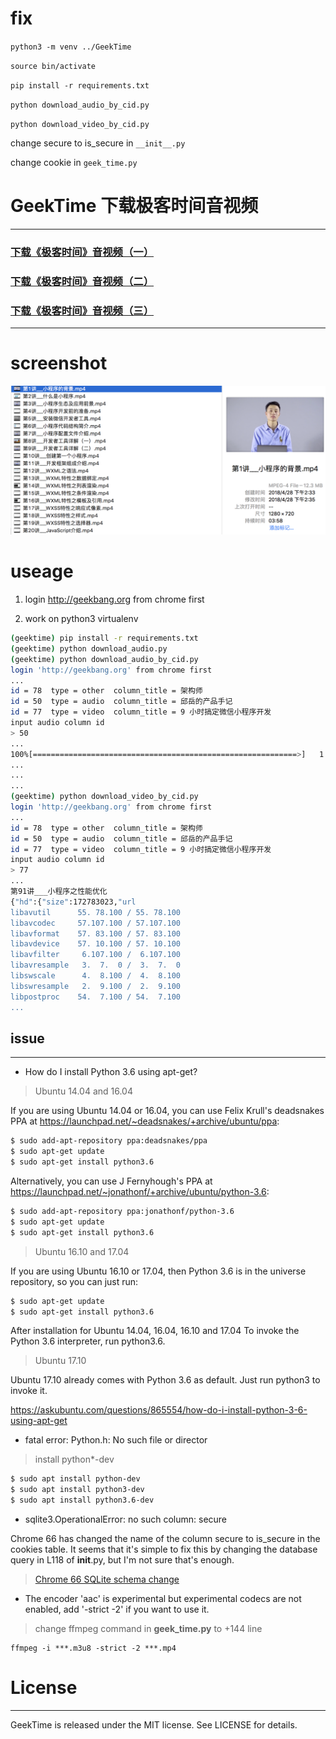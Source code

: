 # fix

`python3 -m venv ../GeekTime`

`source bin/activate`

`pip install -r requirements.txt`

`python download_audio_by_cid.py`

`python download_video_by_cid.py`

change secure to is_secure in `__init__.py`

change cookie in `geek_time.py`

# GeekTime 下载极客时间音视频
---

### [下载《极客时间》音视频（一）](http://iosdevlog.com/2018/04/19/time.html)
### [下载《极客时间》音视频（二）](http://iosdevlog.com/python/2018/04/26/geektime.html)
### [下载《极客时间》音视频（三）](http://iosdevlog.com/2018/04/28/geek-time.html)

---

# screenshot

![download](./screenshot/download.png)

# useage

1. login <http://geekbang.org> from chrome first

2. work on python3 virtualenv

```bash
(geektime) pip install -r requirements.txt
(geektime) python download_audio.py
(geektime) python download_audio_by_cid.py
login 'http://geekbang.org' from chrome first
...
id = 78  type = other  column_title = 架构师
id = 50  type = audio  column_title = 邱岳的产品手记
id = 77  type = video  column_title = 9 小时搞定微信小程序开发
input audio column id
> 50
...
100%[===========================================================>]   1.87K  --.-KB/s    in 0s
...
...
...
(geektime) python download_video_by_cid.py
login 'http://geekbang.org' from chrome first
...
id = 78  type = other  column_title = 架构师
id = 50  type = audio  column_title = 邱岳的产品手记
id = 77  type = video  column_title = 9 小时搞定微信小程序开发
input audio column id
> 77
...
第91讲___小程序之性能优化
{"hd":{"size":172783023,"url
libavutil      55. 78.100 / 55. 78.100
libavcodec     57.107.100 / 57.107.100
libavformat    57. 83.100 / 57. 83.100
libavdevice    57. 10.100 / 57. 10.100
libavfilter     6.107.100 /  6.107.100
libavresample   3.  7.  0 /  3.  7.  0
libswscale      4.  8.100 /  4.  8.100
libswresample   2.  9.100 /  2.  9.100
libpostproc    54.  7.100 / 54.  7.100
...
```

## issue
---

* How do I install Python 3.6 using apt-get?

> Ubuntu 14.04 and 16.04

If you are using Ubuntu 14.04 or 16.04, you can use Felix Krull's deadsnakes PPA at https://launchpad.net/~deadsnakes/+archive/ubuntu/ppa:

```bash
$ sudo add-apt-repository ppa:deadsnakes/ppa
$ sudo apt-get update
$ sudo apt-get install python3.6
```

Alternatively, you can use J Fernyhough's PPA at https://launchpad.net/~jonathonf/+archive/ubuntu/python-3.6:

```bash
$ sudo add-apt-repository ppa:jonathonf/python-3.6
$ sudo apt-get update
$ sudo apt-get install python3.6
```

> Ubuntu 16.10 and 17.04

If you are using Ubuntu 16.10 or 17.04, then Python 3.6 is in the universe repository, so you can just run:

```bash
$ sudo apt-get update
$ sudo apt-get install python3.6
```

After installation for Ubuntu 14.04, 16.04, 16.10 and 17.04
To invoke the Python 3.6 interpreter, run python3.6.

> Ubuntu 17.10

Ubuntu 17.10 already comes with Python 3.6 as default. Just run python3 to invoke it.

<https://askubuntu.com/questions/865554/how-do-i-install-python-3-6-using-apt-get>

* fatal error: Python.h: No such file or director

> install python*-dev

```bash
$ sudo apt install python-dev
$ sudo apt install python3-dev
$ sudo apt install python3.6-dev
```

* sqlite3.OperationalError: no such column: secure

Chrome 66 has changed the name of the column secure to is_secure in the cookies table. It seems that it's simple to fix this by changing the database query in L118 of __init__.py, but I'm not sure that's enough.

> [Chrome 66 SQLite schema change](https://bitbucket.org/richardpenman/browsercookie/issues/26/chrome-66-sqlite-schema-change)

* The encoder 'aac' is experimental but experimental codecs are not enabled, add '-strict -2' if you want to use it.

> change ffmpeg command in **geek_time.py** to +144 line

```
ffmpeg -i ***.m3u8 -strict -2 ***.mp4
```


# License
---

GeekTime is released under the MIT license. See LICENSE for details.
